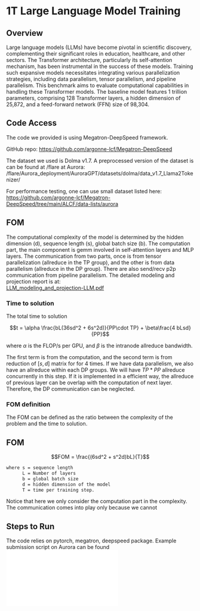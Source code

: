 # 1T Large Language Model Training

## Overview 

​Large language models (LLMs) have become pivotal in scientific discovery, complementing their significant roles in education, healthcare, and other sectors. The Transformer architecture, particularly its self-attention mechanism, has been instrumental in the success of these models. Training such expansive models necessitates integrating various parallelization strategies, including data parallelism, tensor parallelism, and pipeline parallelism. This benchmark aims to evaluate computational capabilities in handling these Transformer models. The baseline model features 1 trillion parameters, comprising 128 Transformer layers, a hidden dimension of 25,872, and a feed-forward network (FFN) size of 98,304. ​


## Code Access
The code we provided is using Megatron-DeepSpeed framework. 

GitHub repo: https://github.com/argonne-lcf/Megatron-DeepSpeed

The dataset we used is Dolma v1.7. A preprocessed version of the dataset is can be found at /flare at Aurora: /flare/Aurora_deployment/AuroraGPT/datasets/dolma/data_v1.7_Llama2Tokenizer/

For performance testing, one can use small dataset listed here: https://github.com/argonne-lcf/Megatron-DeepSpeed/tree/main/ALCF/data-lists/aurora

## FOM

The computational complexity of the model is determined by the hidden dimension (d), sequence length (s), global batch size (b). The computation part, the main component is gemm involved in self-attention layers and MLP layers. The communication from two parts, once is from tensor parallelization (allreduce in the TP group), and the other is from data parallelism (allreduce in the DP group). There are also send/recv p2p communication from pipeline parallelism. The detailed modeling and projection report is at:  
[LLM_modeling_and_projection-LLM.pdf](https://github.com/argonne-lcf/alcf4_aibenchmarks/blob/main/LLM/Training/LLM_modeling_and_projection-LLM.pdf)

### Time to solution

The total time to solution

```math
t = \alpha \frac{bL(36sd^2 + 6s^2d)}{PP\cdot TP}  + \beta\frac{4 bLsd}{PP}
```


where $\alpha$ is the FLOP/s per GPU, and $\beta$ is the intranode allreduce bandwidth. 

The first term is from the computation, and the second term is from reduction of $[s, d]$ matrix for for 4 times. If we have data parallelism, we also have an allreduce within each DP groups. We will have $TP*PP$ allreduce concurrently in this step. If it is implemented in a efficient way, the allreduce of previous layer can be overlap with the computation of next layer. Therefore, the DP communication can be neglected. 

### FOM definition
The FOM can be defined as the ratio between the complexity of the problem and the time to solution. 


## FOM
```math
FOM = \frac{(6sd^2 + s^2d)bL}{T}
```

```bash
where s = sequence length
      L = Number of layers
      b = global batch size
      d = hidden dimension of the model
      T = time per training step. 
```

Notice that here we only consider the computation part in the complexity. The communication comes into play only because we cannot

## Steps to Run
The code relies on pytorch, megatron, deepspeed package. Example submission script on Aurora can be found ![here](./scripts/aurora/1T.sc)


